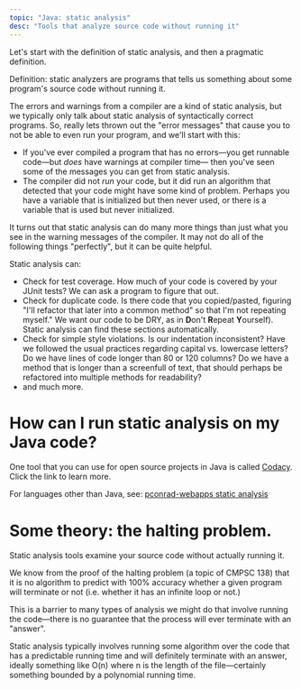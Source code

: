 ```yaml
---
topic: "Java: static analysis"
desc: "Tools that analyze source code without running it"
---
```


Let's start with the definition of static analysis, and then a pragmatic definition.

Definition: static analyzers are programs that tells us something about some program's source code without running it.   

The errors and warnings from a compiler are a kind of static analysis, but we typically only talk about static analysis of
syntactically correct programs.  So, really lets thrown out the "error messages" that cause you to not be able to even run
your program, and we'll start with this:

* If you've ever compiled a program that has no errors&mdash;you get runnable code&mdash;but *does* have warnings at compiler time&mdash;
  then you've seen some of the messages you can get from static analysis.
* The compiler did not *run* your code, but it did run an algorithm that detected that your code might have some kind of problem.
  Perhaps you have a variable that is initialized but then never used, or there is a variable that is used but never initialized.

It turns out that static analysis can do many more things than just what you see in the warning messages of the compiler.    It may not do 
all of the following things "perfectly", but it can be quite helpful.

Static analysis can:
* Check for test coverage.  How much of your code is covered by your JUnit tests?   We can ask a program to figure that out.
* Check for duplicate code.  Is there code that you copied/pasted, figuring "I'll refactor that later into a common method" so that
  I'm not repeating myself."  We want our code to be DRY, as in **D**on't **R**epeat **Y**ourself).   Static analysis can find 
  these sections automatically.
* Check for simple style violations.   Is our indentation inconsistent?  Have we followed the usual practices regarding capital vs. lowercase
  letters?   Do we have lines of code longer than 80 or 120 columns?   Do we have a method that is longer than a screenfull of text,
  that should perhaps be refactored into multiple methods for readability?
* and much more.

# How can I run static analysis on my Java code?

One tool that you can use for open source projects in Java is called [Codacy](java_codacy.md).  Click the link to learn more.

For languages other than Java, see: [pconrad-webapps static analysis](http://pconrad-webapps.github.io/topics/static_analysis/)
  
# Some theory: the halting problem.

Static analysis tools examine your source code without actually running it.

We know from the proof of the halting problem (a topic of CMPSC 138) that it is no algorithm to predict with 100% accuracy whether
a given program will terminate or not (i.e. whether it has an infinite loop or not.)    

This is a barrier to many types of analysis we might do that involve running the code&mdash;there is no guarantee that the process will
ever terminate with an "answer".

Static analysis typically involves running some algorithm over the code that has a predictable running time and will definitely
terminate with an answer, ideally something like O(n) where n
is the length of the file&mdash;certainly something bounded by a polynomial running time.
